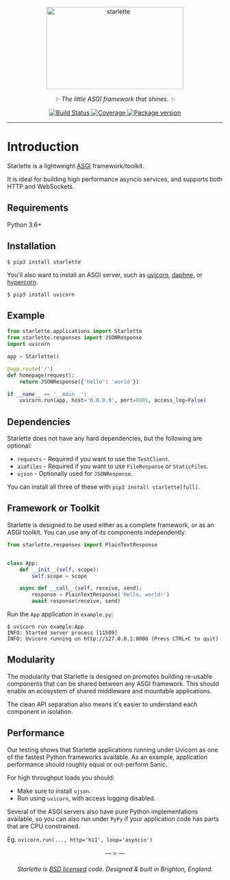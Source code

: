 <p align="center">
  <img width="320" height="192" src="https://raw.githubusercontent.com/encode/starlette/master/docs/starlette.png" alt='starlette'>
</p>
<p align="center">
    <em>✨ The little ASGI framework that shines. ✨</em>
</p>
<p align="center">
<a href="https://travis-ci.org/encode/starlette">
    <img src="https://travis-ci.org/encode/starlette.svg?branch=master" alt="Build Status">
</a>
<a href="https://codecov.io/gh/encode/starlette">
    <img src="https://codecov.io/gh/encode/starlette/branch/master/graph/badge.svg" alt="Coverage">
</a>
<a href="https://pypi.org/project/starlette/">
    <img src="https://badge.fury.io/py/starlette.svg" alt="Package version">
</a>
</p>

---


# Introduction

Starlette is a lightweight [ASGI](https://asgi.readthedocs.io/en/latest/) framework/toolkit.

It is ideal for building high performance asyncio services, and supports both
HTTP and WebSockets.

## Requirements

Python 3.6+

## Installation

```shell
$ pip3 install starlette
```

You'll also want to install an ASGI server, such as [uvicorn](http://www.uvicorn.org/), [daphne](https://github.com/django/daphne/), or [hypercorn](https://pgjones.gitlab.io/hypercorn/).

```shell
$ pip3 install uvicorn
```

## Example

```python
from starlette.applications import Starlette
from starlette.responses import JSONResponse
import uvicorn

app = Starlette()

@app.route('/')
def homepage(request):
    return JSONResponse({'hello': 'world'})

if __name__ == '__main__':
    uvicorn.run(app, host='0.0.0.0', port=8001, access_log=False)
```

## Dependencies

Starlette does not have any hard dependencies, but the following are optional:

* `requests` - Required if you want to use the `TestClient`.
* `aiofiles` - Required if you want to use `FileResponse` or `StaticFiles`.
* `ujson` - Optionally used for `JSONResponse`.

You can install all three of these with `pip3 install starlette[full]`.

## Framework or Toolkit

Starlette is designed to be used either as a complete framework, or as
an ASGI toolkit. You can use any of its components independently.

```python
from starlette.responses import PlainTextResponse


class App:
    def __init__(self, scope):
        self.scope = scope

    async def __call__(self, receive, send):
        response = PlainTextResponse('Hello, world!')
        await response(receive, send)
```

Run the `App` application in `example.py`:

```shell
$ uvicorn run example:App
INFO: Started server process [11509]
INFO: Uvicorn running on http://127.0.0.1:8000 (Press CTRL+C to quit)
```

## Modularity

The modularity that Starlette is designed on promotes building re-usable
components that can be shared between any ASGI framework. This should enable
an ecosystem of shared middleware and mountable applications.

The clean API separation also means it's easier to understand each component
in isolation.

## Performance

Our testing shows that Starlette applications running under Uvicorn as one of
the fastest Python frameworks available. As an example, application performance
should roughly equal or out-perform Sanic.

For high throughput loads you should:

* Make sure to install `ujson`.
* Run using `uvicorn`, with access logging disabled.

Several of the ASGI servers also have pure Python implementations available,
so you can also run under `PyPy` if your application code has parts that are
CPU constrained.

Eg. `uvicorn.run(..., http='h11', loop='asyncio')`

<p align="center">&mdash; ⭐️ &mdash;</p>
<p align="center"><i>Starlette is <a href="https://github.com/tomchristie/starlette/blob/master/LICENSE.md">BSD licensed</a> code. Designed & built in Brighton, England.</i></p>
